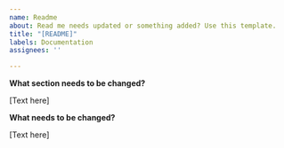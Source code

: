 ```yaml
---
name: Readme
about: Read me needs updated or something added? Use this template.
title: "[README]"
labels: Documentation
assignees: ''

---
```


**What section needs to be changed?**

[Text here]

**What needs to be changed?**

[Text here]
